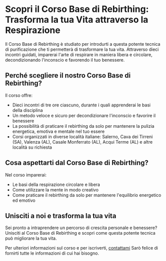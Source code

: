 # Scopri il Corso Base di Rebirthing: Trasforma la tua Vita attraverso la Respirazione

Il Corso Base di Rebirthing è studiato per introdurti a questa potente tecnica di purificazione che ti permetterà di trasformare la tua vita. Attraverso dieci incontri guidati, imparerai l'arte di respirare in maniera libera e circolare, decondizionando l'inconscio e favorendo il tuo benessere.

## Perché scegliere il nostro Corso Base di Rebirthing?

Il corso offre:

- Dieci incontri di tre ore ciascuno, durante i quali apprenderai le basi della disciplina
- Un metodo veloce e sicuro per decondizionare l'inconscio e favorire il benessere
- La possibilità di praticare il rebirthing da solo per mantenere la pulizia energetica, emotiva e mentale nel tuo essere
- Corsi organizzati in diverse località italiane: Salerno, Cava dei Tirreni (SA), Valenza (AL), Casale Monferrato (AL), Acqui Terme (AL) e altre località su richiesta

## Cosa aspettarti dal Corso Base di Rebirthing?

Nel corso imparerai:

- Le basi della respirazione circolare e libera
- Come utilizzare la mente in modo creativo
- Come praticare il rebirthing da solo per mantenere l'equilibrio energetico ed emotivo

## Unisciti a noi e trasforma la tua vita

Sei pronto a intraprendere un percorso di crescita personale e benessere? Unisciti al Corso Base di Rebirthing e scopri come questa potente tecnica può migliorare la tua vita.

Per ulteriori informazioni sul corso e per iscriverti, [contattami](../contatto) Sarò felice di fornirti tutte le informazioni di cui hai bisogno.
